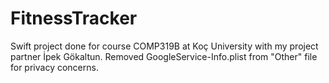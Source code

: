 # FitnessTracker
Swift project done for course COMP319B at Koç University with my project partner İpek Gökaltun. Removed GoogleService-Info.plist from "Other" file for privacy concerns.

